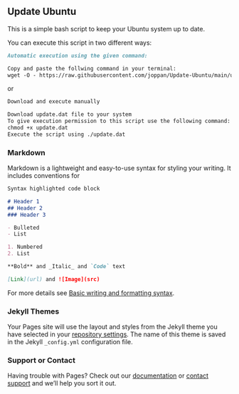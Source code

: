 ## Update Ubuntu

This is a simple bash script to keep your Ubuntu system up to date.

You can execute this script in two different ways:

```markdown
Automatic execution using the given command:

Copy and paste the follwing command in your terminal:
wget -O - https://raw.githubusercontent.com/joppan/Update-Ubuntu/main/update.dat | sudo bash
```

or

```markdown
Download and execute manually

Download update.dat file to your system
To give execution permission to this script use the following command:
chmod +x update.dat
Execute the script using ./update.dat
```


### Markdown

Markdown is a lightweight and easy-to-use syntax for styling your writing. It includes conventions for

```markdown
Syntax highlighted code block

# Header 1
## Header 2
### Header 3

- Bulleted
- List

1. Numbered
2. List

**Bold** and _Italic_ and `Code` text

[Link](url) and ![Image](src)
```

For more details see [Basic writing and formatting syntax](https://docs.github.com/en/github/writing-on-github/getting-started-with-writing-and-formatting-on-github/basic-writing-and-formatting-syntax).

### Jekyll Themes

Your Pages site will use the layout and styles from the Jekyll theme you have selected in your [repository settings](https://github.com/joppan/Update-Ubuntu/settings/pages). The name of this theme is saved in the Jekyll `_config.yml` configuration file.

### Support or Contact

Having trouble with Pages? Check out our [documentation](https://docs.github.com/categories/github-pages-basics/) or [contact support](https://support.github.com/contact) and we’ll help you sort it out.
